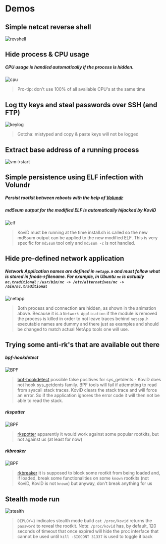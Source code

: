 # Demos

## Simple netcat reverse shell
![revshell](simple.gif?raw=true)

## Hide process & CPU usage
##### CPU usage is handled automatically if the process is hidden.
![cpu](cpu.gif?raw=true)
> Pro-tip: don't use 100% of all available CPU's at the same time

## Log tty keys and steal passwords over SSH (and FTP)
![keylog](tty.gif?raw=true)
> Gotcha: mistyped and copy & paste keys will not be logged

## Extract base address of a running process
![vm->start](base_address.gif?raw=true)

## Simple persistence using ELF infection with Volundr
##### Persist rootkit between reboots with the help of [Volundr](https://github.com/carloslack/volundr)
##### md5sum output for the modified ELF is automatically hijacked by KoviD
![elf](persist.gif?raw=true)
> KoviD must be running at the time install.sh is called so the new md5sum output can be applied to the new modified ELF.
> This is very specific for `md5sum` tool only and `md5sum -c` is not handled.

## Hide pre-defined network application
##### Network Application names are defined in `netapp.h` and must follow what is stored in fnode->filename. For example, in Ubuntu `nc` is actually `nc.traditional` : `/usr/bin/nc -> /etc/alternatives/nc -> /bin/nc.traditional`
![netapp](netapp.gif?raw=true)
> Both process and connection are hidden, as shown in the animation above.
> Because it is a `Network Application` if the module is removed the process is killed
> in order to not leave traces behind
> `netapp.h` executable names are dummy and there just as examples and should be changed to match actual NetApp tools
> one will use.

## Trying some anti-rk's that are available out there
##### bpf-hookdetect
![BPF](bpf.gif?raw=true)
> [bpf-hookdetect](https://github.com/pathtofile/bpf-hookdetect) possible false positives for sys_getdents - KoviD does not hook sys_getdents family.
> BPF tools will fail if attempting to read from syscall stack traces. KoviD clears the stack trace and will force an error.
> So if the application ignores the error code it will then not be able to read the stack.
##### rkspotter
![BPF](anti01.gif?raw=true)
> [rkspotter](https://github.com/linuxthor/rkspotter) apparently it would work against some popular rootkits, but not against us (at least for now)
##### rkbreaker
![BPF](anti02.gif?raw=true)
> [rkbreaker](https://github.com/linuxthor/rkbreaker) it is supposed to block some rootkit from being loaded and, if loaded, break some functionalities
> on some `known` rootkits (not KoviD, KoviD is not `known`) but anyway, don't break anything for us

## Stealth mode run
![stealth](stealth.gif?raw=true)
> `DEPLOY=1` indicates stealth mode build
> `cat /proc/kovid` returns the `password` to reveal the rootkit.
> Note: `/proc/kovid` has, by default, 120 seconds of timeout that once expired will hide the proc interface that cannot be used until `kill -SIGCONT 31337` is used to toggle it back
